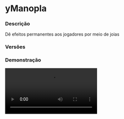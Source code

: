# yManopla
<secondary-label ref="utility"/>

### Descrição
Dê efeitos permanentes aos jogadores por meio de joias

### Versões
<secondary-label ref="1.8"/>
<secondary-label ref="1.9"/>
<secondary-label ref="1.10"/>
<secondary-label ref="1.11"/>
<secondary-label ref="1.12"/>
<secondary-label ref="1.13"/>
<secondary-label ref="1.14"/>
<secondary-label ref="1.15"/>
<secondary-label ref="1.16"/>
<secondary-label ref="1.17"/>
<secondary-label ref="1.18"/>
<secondary-label ref="1.19"/>
<secondary-label ref="1.20"/>
<secondary-label ref="1.21"/>

### Demonstração
<video src="//www.youtube.com/watch?v=qveiqizWFac"/>


<chapter title="Comandos" id="commands" collapsible="true">
<code-block lang="plain text">/manopla&nbsp;- Abre o menu principal
/manopla help&nbsp;- Envia a mensagem de ajuda
/manopla give&nbsp;- Dá joias para um jogador
/manopla&nbsp;giveslot&nbsp;- Dá slots para um jogador
/manopla&nbsp;reload&nbsp;- Recarrega as configurações</code-block>
</chapter>

<chapter title="Permissões" id="permissions" collapsible="true">
<code-block lang="plain text">ymascots.use - Permissão para o /manopla
ymanopla.give - Permissão para o /manopla give
ymanopla.giveslot - Permissão para o /manopla giveslot
ymanopla.admin.reload - Permissão para o /manopla reload</code-block>
</chapter>

## Configuração
<primary-label ref="config"/>
Confira os arquivos de configuração deste plugin e revise os detalhes para garantir uma implementação correta.

<chapter title="Arquivos de Configuração" collapsible="true">
<chapter title="Estrutura do diretório" collapsible="false">
<code-block lang="plain text" ignore-vars="true">
Estrutura do diretório:
└── yManopla/
    ├── commands.yml
    ├── config.yml
    ├── jewelries.yml
    ├── menus.yml
    └── messages.yml
</code-block>
</chapter>

<chapter title="commands.yml" collapsible="true">
<code-block lang="yaml" ignore-vars="true">
<![CDATA[
#     ___                                          _
#    / __\___  _ __ ___  _ __ ___   __ _ _ __   __| |___
#   / /  / _ \| '_ ` _ \| '_ ` _ \ / _` | '_ \ / _` / __|
#  / /__| (_) | | | | | | | | | | | (_| | | | | (_| \__ \
#  \____/\___/|_| |_| |_|_| |_| |_|\__,_|_| |_|\__,_|___/
#
# Lista de comandos do plugin.

# Utilize "comando|comando" para criar aliases.
# Por exemplo: "gm|gamemode"
# Você pode criar quantas aliases quiser.
commands:
  manopla: 'manopla|manoplas'
]]>
</code-block>
</chapter>

<chapter title="config.yml" collapsible="true">
<code-block lang="yaml" ignore-vars="true">
<![CDATA[
#        __  __                         _
#  _   _|  \/  | __ _ _ __   ___  _ __ | | __ _
# | | | | |\/| |/ _` | '_ \ / _ \| '_ \| |/ _` |
# | |_| | |  | | (_| | | | | (_) | |_) | | (_| |
#  \__, |_|  |_|\__,_|_| |_|\___/| .__/|_|\__,_|
#  |___/                         |_|
# Discord: discord.ystoreplugins.com.br
# Site: ystoreplugins.com.br
#

# Modo de depuração para correção de problemas no plugin.
debug-mode: false

#      ___      _        _
#     /   \__ _| |_ __ _| |__   __ _ ___  ___
#    / /\ / _` | __/ _` | '_ \ / _` / __|/ _ \
#   / /_// (_| | || (_| | |_) | (_| \__ \  __/
#  /___,' \__,_|\__\__,_|_.__/ \__,_|___/\___|
#
# Configurações do banco de dados.

database:
  # Determina o tipo de banco de dados. Valores válidos: [SQLITE, MYSQL, HIKARI (recomendado)]
  storage-type: SQLITE

  # Dados para conexão ao banco de dados MYSQL.
  data:
    # Endereço de conexão do banco de dados. [EX: 127.0.0.1]
    host: localhost
    # Porta de conexão do banco de dados. [EX: 3306]
    port: 3306
    # Nome do banco de dados a ser conectado. [EX: minecraft]
    database: ''
    # Usuário de conexão. [EX: root]
    username: ''
    # Senha do usuário de conexão: [EX: 123]
    password: ''

#   __      _   _   _
#  / _\ ___| |_| |_(_)_ __   __ _ ___
#  \ \ / _ \ __| __| | '_ \ / _` / __|
#  _\ \  __/ |_| |_| | | | | (_| \__ \
#  \__/\___|\__|\__|_|_| |_|\__, |___/
#
# Sistemas principais.

# Delay para carregar os dados depois do login
# Necessário para usar em servidor de mina separado
# Recomendado: 20 ticks
login-delay: 20

# Blacklist de mundos que os efeitos (poções) não irão funcionar
world-blacklist: []

slots:
  # Quantia padrão de slots que o jogador irá ter
  default: 1
  # Quantia máxima de slots que o jogador poderá ter
  max: 20
  # Item do slot que será ativável
  item:
    material: 'HOPPER'
    name: '&bSlots'
    lore:
      - ''
      - '&fQuantia: &a{amount}'
      - ''
      - '&7Clique com botão direito para ativar.'
]]>
</code-block>
</chapter>

<chapter title="jewelries.yml" collapsible="true">
<code-block lang="yaml" ignore-vars="true">
<![CDATA[
jewelries:
  add:
    order: 1
    # Nome da joia nas mensagens
    display: '&aJoia da Adição'
    # Esta joia será apenas de amplificação
    amplifier: true
    # Quantia que irá adicionar de aplificação
    to-add: 1
    # Item utilizável
    item:
      material: 'INK_SACK:1'
      name: '&aJoia da Adição'
      lore: [ '', '&7Por meio desta joia você irá', '&7adquirir &f+1 amplificador em todas as', '&7outras joias&7 permanentemente.', '', '&aClique para ativar.' ]
    # Item do menu
    menu:
      material: 'INK_SACK:1'
      name: '&aJoia da Adição'
      lore: [ '', '&7Por meio desta joia você está', '&7adquirindo &f+1 amplificador em todas as', '&7outras joias&7 permanentemente.', '', '&aClique para remover.' ]
  time:
    order: 2
    # Nome da joia nas mensagens
    display: '&aJoia do Tempo'
    # Item utilizável
    item:
      material: 'INK_SACK:10'
      name: '&aJoia do Tempo'
      lore: [ '', '&7Por meio desta joia você irá', '&7adquirir &fSuper Pulo I&7 permanentemente.', '', '&aClique para ativar.' ]
    # Item  do menu
    menu:
      material: 'INK_SACK:10'
      name: '&aJoia do Tempo'
      lore: [ '', '&7Por meio desta joia você está', '&7adquirindo &fSuper Pulo I&7 permanentemente.', '', '&aClique para remover.' ]
    # Efeitos da joia
    potion-effects:
      effect1:
        type: 'JUMP'
        amplifier: 1
  power:
    order: 3
    # Nome da joia nas mensagens
    display: '&5Joia do Poder'
    # Item utilizável
    item:
      material: 'INK_SACK:5'
      name: '&5Joia do Poder'
      lore: [ '', '&7Por meio desta joia você irá', '&7adquirir &fResistência I&7 permanentemente.', '', '&aClique para ativar.' ]
    # Item  do menu
    menu:
      material: 'INK_SACK:5'
      name: '&5Joia do Poder'
      lore: [ '', '&7Por meio desta joia você está', '&7adquirindo &fResistência I&7 permanentemente.', '', '&aClique para remover.' ]
    # Efeitos da joia
    potion-effects:
      effect1:
        type: 'DAMAGE_RESISTANCE'
        amplifier: 1
  space:
    order: 4
    # Nome da joia nas mensagens
    display: '&1Joia do Espaço'
    # Item utilizável
    item:
      material: 'INK_SACK:4'
      name: '&1Joia do Espaço'
      lore: [ '', '&7Por meio desta joia você irá', '&7adquirir &fVelocidade I&7 permanentemente.', '', '&aClique para ativar.' ]
    # Item  do menu
    menu:
      material: 'INK_SACK:4'
      name: '&1Joia do Espaço'
      lore: [ '', '&7Por meio desta joia você está', '&7adquirindo &fVelocidade I&7 permanentemente.', '', '&aClique para remover.' ]
    # Efeitos da joia
    potion-effects:
      effect1:
        type: 'SPEED'
        amplifier: 1
  mind:
    order: 5
    # Nome da joia nas mensagens
    display: '&eJoia da Mente'
    # Item utilizável
    item:
      material: 'INK_SACK:11'
      name: '&eJoia da Mente'
      lore: [ '', '&7Por meio desta joia você irá', '&7adquirir &fPressa I&7 permanentemente.', '', '&aClique para ativar.' ]
    # Item  do menu
    menu:
      material: 'INK_SACK:11'
      name: '&eJoia da Mente'
      lore: [ '', '&7Por meio desta joia você está', '&7adquirindo &fPressa I&7 permanentemente.', '', '&aClique para remover.' ]
    # Efeitos da joia
    potion-effects:
      effect1:
        type: 'FAST_DIGGING'
        amplifier: 1
  reality:
    order: 5
    # Nome da joia nas mensagens
    display: '&dJoia da Realidade'
    # Item utilizável
    item:
      material: 'INK_SACK:9'
      name: '&dJoia da Realidade'
      lore: [ '', '&7Por meio desta joia você irá', '&7adquirir &fForça I&7 permanentemente.', '', '&aClique para ativar.' ]
    # Item  do menu
    menu:
      material: 'INK_SACK:9'
      name: '&dJoia da Realidade'
      lore: [ '', '&7Por meio desta joia você está', '&7adquirindo &fForça I&7 permanentemente.', '', '&aClique para remover.' ]
    # Efeitos da joia
    potion-effects:
      effect1:
        type: 'INCREASE_DAMAGE'
        amplifier: 1
]]>
</code-block>
</chapter>

<chapter title="menus.yml" collapsible="true">
<code-block lang="yaml" ignore-vars="true">
<![CDATA[
#
#    /\/\   ___ _ __  _   _ ___
#   /    \ / _ \ '_ \| | | / __|
#  / /\/\ \  __/ | | | |_| \__ \
#  \/    \/\___|_| |_|\__,_|___/
#
# Sistema de menus.

# Setas dos menus.
arrows:
  back:
    material: 'ARROW:0'
    name: '&cVoltar'
    lore: ['&7Clique para voltar ao menu anterior.']
  previous:
    material: 'ARROW:0'
    name: '&cAnterior'
    lore: ['&7Clique para ir à página anterior.']
  next:
    material: 'ARROW:0'
    name: '&aPróximo'
    lore: ['&7Clique para ir à próxima página.']

# Menu principal
main:
  name: '&8Manopla'
  size: 27
  slots: [ 11, 12, 14, 15 ]
  previous-slot: 9
  next-slot: 17
  items:
    slot-empty:
      material: 'STAINED_GLASS_PANE:5'
      name: '&aSlot Livre'
      lore: []
    slot-need:
      material: 'STAINED_GLASS_PANE:14'
      name: '&cSlot Bloqueado'
      lore: []
  facing:
    e0:
      slot: 0
      material: 'STAINED_GLASS_PANE:8'
      name: ' '
      lore: []
    e1:
      slot: 1
      material: 'STAINED_GLASS_PANE:8'
      name: ' '
      lore: []
    e2:
      slot: 2
      material: 'STAINED_GLASS_PANE:8'
      name: ' '
      lore: []
    e3:
      slot: 3
      material: 'STAINED_GLASS_PANE:8'
      name: ' '
      lore: []
    e4:
      slot: 4
      material: 'STAINED_GLASS_PANE:8'
      name: ' '
      lore: []
    e5:
      slot: 5
      material: 'STAINED_GLASS_PANE:8'
      name: ' '
      lore: []
    e6:
      slot: 6
      material: 'STAINED_GLASS_PANE:8'
      name: ' '
      lore: []
    e7:
      slot: 7
      material: 'STAINED_GLASS_PANE:8'
      name: ' '
      lore: []
    e8:
      slot: 8
      material: 'STAINED_GLASS_PANE:8'
      name: ' '
      lore: []
    e9:
      slot: 10
      material: 'STAINED_GLASS_PANE:8'
      name: ' '
      lore: []
    e10:
      slot: 13
      material: 'STAINED_GLASS_PANE:8'
      name: ' '
      lore: []
    e11:
      slot: 16
      material: 'STAINED_GLASS_PANE:8'
      name: ' '
      lore: []
    e12:
      slot: 18
      material: 'STAINED_GLASS_PANE:8'
      name: ' '
      lore: []
    e13:
      slot: 19
      material: 'STAINED_GLASS_PANE:8'
      name: ' '
      lore: []
    e14:
      slot: 20
      material: 'STAINED_GLASS_PANE:8'
      name: ' '
      lore: []
    e15:
      slot: 21
      material: 'STAINED_GLASS_PANE:8'
      name: ' '
      lore: []
    e16:
      slot: 22
      material: 'STAINED_GLASS_PANE:8'
      name: ' '
      lore: []
    e17:
      slot: 23
      material: 'STAINED_GLASS_PANE:8'
      name: ' '
      lore: []
    e18:
      slot: 24
      material: 'STAINED_GLASS_PANE:8'
      name: ' '
      lore: []
    e19:
      slot: 25
      material: 'STAINED_GLASS_PANE:8'
      name: ' '
      lore: []
    e20:
      slot: 26
      material: 'STAINED_GLASS_PANE:8'
      name: ' '
      lore: []
]]>
</code-block>
</chapter>

<chapter title="messages.yml" collapsible="true">
<code-block lang="yaml" ignore-vars="true">
<![CDATA[
#
#    /\/\   ___  ___ ___  __ _  __ _  ___  ___
#   /    \ / _ \/ __/ __|/ _` |/ _` |/ _ \/ __|
#  / /\/\ \  __/\__ \__ \ (_| | (_| |  __/\__ \
#  \/    \/\___||___/___/\__,_|\__, |\___||___/
#                              |___/
#
# Plugin messages

chat:
  syntax: '&cUse: /{command} {syntax}'
  target: '&cJogador {player} não encontrado.'
  number: '&cO argumento não é um número.'
  permission: '&cVocê não tem permissão para fazer isto.'
  console: '&cApenas jogadores in-game podem realizar esta ação.'
  cancelled: '&cVocê cancelou a ação.'
  reload: '&aConfigurações recarregadas com sucesso.'
  help: |

    &aManopla comandos:

    &a> /manopla
    &a> /manopla give <player> <joia> <quantia>
    &a> /manopla giveslot <player> <quantia>

  jewelry-give: '&aVocê deu 1x {jewelry}&a para o jogador &7{player}&a.'
  jewelry-received: '&aVocê recebeu &71x {jewelry}&a.'
  jewelry-list: |
    &cJoia não encontrada.
    &cJoias disponíveis: &f{list}
  jewelry-have: '&cVocê já possui esta joia {jewelry}&c.'
  jewelry-activated: '&aVocê ativou a joia {jewelry}&a.'
  jewelry-removed: '&aVocê removeu a joia {jewelry}&a.'
  slots-need: '&cVocê precisa de mais slots livres.'
  slot-activated: '&aVocê ativou &e{amount} &ade slots.'
  slot-max: '&cVocê já chegou no máximo.'
  slot-give: '&aVocê deu &e{amount} &ade slots para o jogador &e{player}&a.'
]]>
</code-block>
</chapter>

</chapter>


## Erros comuns
<primary-label ref="errors"/>

Antes de configurar o plugin, revise os pontos listados aqui para evitar problemas frequentes durante a configuração.

<seealso style="cards">
    <category ref="wrs">
        <a href="yplugins.md"></a>        <a href="https://ystoreplugins.com.br/plugins/detalhes/139-yManopla">Site do plugin yManopla</a>
    </category>
</seealso>